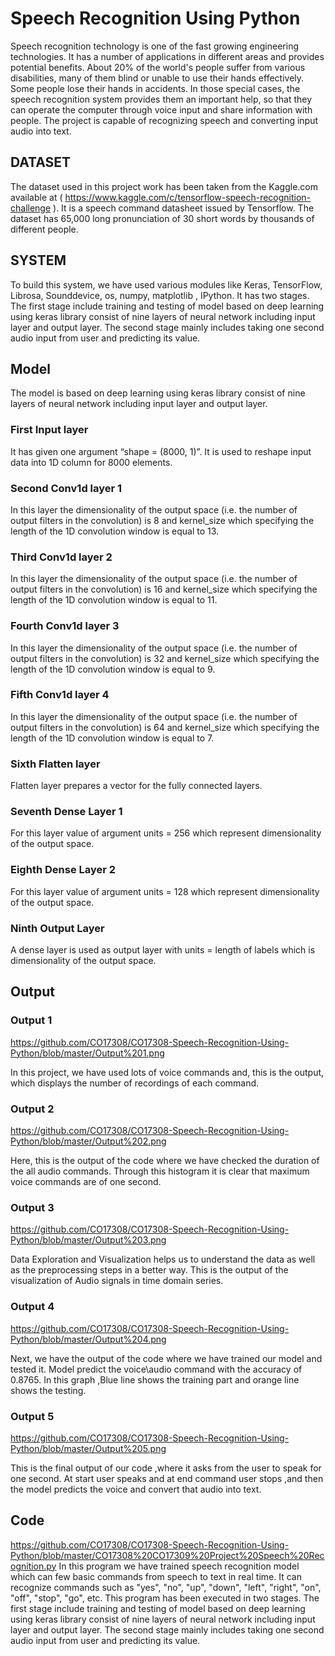 # Speech Recognition Using Python
Speech recognition technology is one of the fast growing engineering technologies. It has a number of applications in different areas and provides potential benefits. About 20% of the world's people suffer from various disabilities, many of them blind or unable to use their hands effectively. Some people lose their hands in accidents. In those special cases, the speech recognition system provides them an important help, so that they can operate the computer through voice input and share information with people. The project is capable of recognizing speech and converting input audio into text.

## DATASET 
The dataset used in this project work has been taken from the Kaggle.com available at ( https://www.kaggle.com/c/tensorflow-speech-recognition-challenge ). It is a speech command datasheet issued by Tensorflow. The dataset has 65,000 long pronunciation of 30 short words by thousands of different people. 

## SYSTEM
To build this system, we have used various modules like Keras, TensorFlow, Librosa, Sounddevice, os, numpy, matplotlib , IPython. It has two stages. The first stage include training and testing of model based on deep learning using keras library consist of nine layers of neural network including input layer and output layer. The second stage mainly includes taking one second audio input from user and predicting its value. 

## Model 
The model is based on deep learning using keras library consist of nine layers of neural network including input layer and output layer.
### First Input layer
It has given one argument “shape = (8000, 1)”. It is used to reshape input data into 1D column for 8000 elements.   
### Second Conv1d layer 1
In this layer the dimensionality of the output space (i.e. the number of output filters in the convolution) is 8 and kernel_size which specifying the length of the 1D convolution window is equal to 13.
### Third Conv1d layer 2
In this layer the dimensionality of the output space (i.e. the number of output filters in the convolution) is 16 and kernel_size which specifying the length of the 1D convolution window is equal to 11.
### Fourth Conv1d layer 3
In this layer the dimensionality of the output space (i.e. the number of output filters in the convolution) is 32 and kernel_size which specifying the length of the 1D convolution window is equal to 9.
### Fifth Conv1d layer 4
In this layer the dimensionality of the output space (i.e. the number of output filters in the convolution) is 64 and kernel_size which specifying the length of the 1D convolution window is equal to 7.
### Sixth Flatten layer
Flatten layer prepares a vector for the fully connected layers.
### Seventh Dense Layer 1
For this layer value of argument units = 256 which represent dimensionality of the output space.
### Eighth Dense Layer 2
For this layer value of argument units = 128 which represent dimensionality of the output space.
### Ninth Output Layer
A dense layer is used as output layer with units = length of labels which is dimensionality of the output space.

## Output

### Output 1
https://github.com/CO17308/CO17308-Speech-Recognition-Using-Python/blob/master/Output%201.png

In this project, we have used lots of voice commands and, this is the output, which displays the number of recordings of each command.

### Output 2

https://github.com/CO17308/CO17308-Speech-Recognition-Using-Python/blob/master/Output%202.png

Here, this is the output of the code where we have checked the duration of the all audio commands. Through this histogram it is clear that maximum voice commands are of one second.

### Output 3

https://github.com/CO17308/CO17308-Speech-Recognition-Using-Python/blob/master/Output%203.png

Data Exploration and Visualization helps us to understand the data as well as the preprocessing steps in a better way. This is the output of the visualization of Audio signals in time domain series.


### Output 4

https://github.com/CO17308/CO17308-Speech-Recognition-Using-Python/blob/master/Output%204.png

Next, we have the output of the code where we have trained our model and tested it. Model predict the voice\audio command with the accuracy of 0.8765. In this graph ,Blue line shows the training part and orange line shows the testing. 

### Output 5

https://github.com/CO17308/CO17308-Speech-Recognition-Using-Python/blob/master/Output%205.png

This is the final output of our code ,where it asks from the user to speak for one second.
At start user speaks and at end command user stops ,and then the model predicts the voice and convert that audio into text.

## Code

https://github.com/CO17308/CO17308-Speech-Recognition-Using-Python/blob/master/CO17308%20CO17309%20Project%20Speech%20Recognition.py
In this program we have trained speech recognition model which can few basic commands from speech to text in real time. It can recognize commands such as "yes", "no", "up", "down", "left", "right", "on", "off", "stop", "go", etc. This program has been executed in two stages. The first stage include training and testing of model based on deep learning using keras library consist of nine layers of neural network including input layer and output layer. The second stage mainly includes taking one second audio input from user and predicting its value. 
